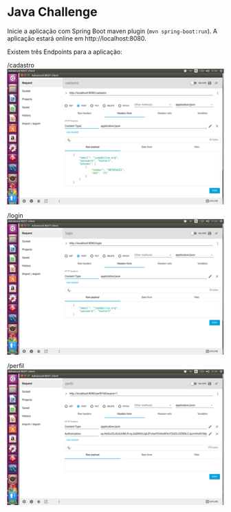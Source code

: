 # Java Challenge

Inicie a aplicação com Spring Boot maven plugin (`mvn spring-boot:run`). 
A aplicação estará online em http://localhost:8080.


Existem três Endpoints para a aplicação:


/cadastro
![Cadastro](etc/cadastro.png?raw=true "Cadastro")

/login
![Login](etc/login.png?raw=true "Login")

/perfil
![Perfil](etc/perfil.png?raw=true "Perfil")



